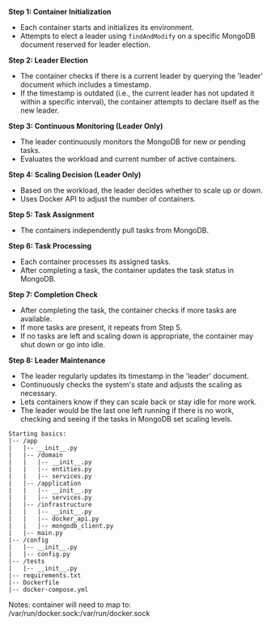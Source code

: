 **Step 1: Container Initialization**
- Each container starts and initializes its environment.
- Attempts to elect a leader using `findAndModify` on a specific MongoDB document reserved for leader election.

**Step 2: Leader Election**
- The container checks if there is a current leader by querying the 'leader' document which includes a timestamp.
- If the timestamp is outdated (i.e., the current leader has not updated it within a specific interval), the container attempts to declare itself as the new leader.

**Step 3: Continuous Monitoring (Leader Only)**
- The leader continuously monitors the MongoDB for new or pending tasks.
- Evaluates the workload and current number of active containers.

**Step 4: Scaling Decision (Leader Only)**
- Based on the workload, the leader decides whether to scale up or down.
- Uses Docker API to adjust the number of containers.

**Step 5: Task Assignment**
- The containers independently pull tasks from MongoDB.

**Step 6: Task Processing**
- Each container processes its assigned tasks.
- After completing a task, the container updates the task status in MongoDB.

**Step 7: Completion Check**
- After completing the task, the container checks if more tasks are available.
- If more tasks are present, it repeats from Step 5.
- If no tasks are left and scaling down is appropriate, the container may shut down or go into idle.

**Step 8: Leader Maintenance**
- The leader regularly updates its timestamp in the 'leader' document.
- Continuously checks the system's state and adjusts the scaling as necessary.
- Lets containers know if they can scale back or stay idle for more work.
- The leader would be the last one left running if there is no work, checking and seeing if the tasks in MongoDB set scaling levels.

```
Starting basics:
|-- /app
|   |-- __init__.py
|   |-- /domain
|   |   |-- __init__.py
|   |   |-- entities.py
|   |   |-- services.py
|   |-- /application
|   |   |-- __init__.py
|   |   |-- services.py
|   |-- /infrastructure
|   |   |-- __init__.py
|   |   |-- docker_api.py
|   |   |-- mongodb_client.py
|   |-- main.py
|-- /config
|   |-- __init__.py
|   |-- config.py
|-- /tests
|   |-- __init__.py
|-- requirements.txt
|-- Dockerfile
|-- docker-compose.yml
```

Notes: container will need to map to: /var/run/docker.sock:/var/run/docker.sock 
